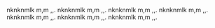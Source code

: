 
nknknmlk m,m ,,.
nknknmlk m,m ,,.
nknknmlk m,m ,,.
nknknmlk m,m ,,.
nknknmlk m,m ,,.
nknknmlk m,m ,,.
nknknmlk m,m ,,.

